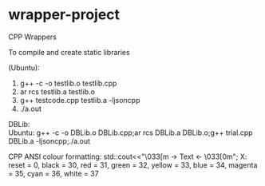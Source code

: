 # wrapper-project
CPP Wrappers

To compile and create static libraries  

(Ubuntu):  
1) g++ -c -o testlib.o testlib.cpp  
2) ar rcs testlib.a testlib.o  
3) g++ testcode.cpp testlib.a -ljsoncpp
4) ./a.out  

DBLib:  
Ubuntu: g++ -c -o DBLib.o DBLib.cpp;ar rcs DBLib.a DBLib.o;g++ trial.cpp DBLib.a -ljsoncpp;./a.out

CPP ANSI colour formatting:
std::cout<<"\033[<X>m -> Text <- \033[0m";
X: reset = 0, black = 30, red = 31, green = 32, yellow = 33, blue = 34, magenta = 35, cyan = 36, white = 37
